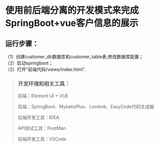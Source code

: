 # 使用前后端分离的开发模式来完成SpringBoot+vue客户信息的展示

## 运行步骤：
（1）创建customer_db数据库和customer_table表,修改数据库配置；  
（2）启动springboot；  
（3）打开"前端代码/views/index.html".  

> ### 开发环境和相关工具：
>
> 前端：Element UI + VUE
>
> 后端：SpringBoot、MybatisPlus、Lombok、EasyCode代码生成器
>
> 后端开发工具：IDEA
>
> API测试工具：PostMan
>
> 前端开发工具：VSCode




